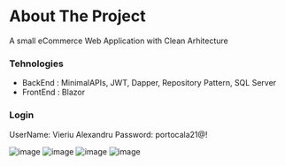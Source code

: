 # About The Project
A small eCommerce Web Application with Clean Arhitecture


### Tehnologies 
- BackEnd       : MinimalAPIs, JWT, Dapper, Repository Pattern, SQL Server
- FrontEnd      : Blazor      

### Login
UserName: Vieriu Alexandru
Password: portocala21@!

![image](https://user-images.githubusercontent.com/13439611/172293323-27a313cb-3a04-41e0-a319-1069c0f1e41e.png)
![image](https://user-images.githubusercontent.com/13439611/172294521-a113e059-8e0d-4857-b008-8dfa7dce8086.png)
![image](https://user-images.githubusercontent.com/13439611/172294551-d84f0a74-fb8c-4a22-beec-8f54ad485a0b.png)
![image](https://user-images.githubusercontent.com/13439611/172294575-bb23f0f0-e7ad-450e-a78b-e9d530d8eefd.png)



  
